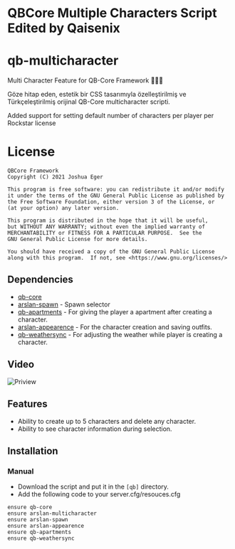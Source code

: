 # QBCore Multiple Characters Script Edited by Qaisenix

# qb-multicharacter
Multi Character Feature for QB-Core Framework :people_holding_hands:

Göze hitap eden, estetik bir CSS tasarımıyla özelleştirilmiş ve Türkçeleştirilmiş orijinal QB-Core multicharacter scripti.

Added support for setting default number of characters per player per Rockstar license

# License

    QBCore Framework
    Copyright (C) 2021 Joshua Eger

    This program is free software: you can redistribute it and/or modify
    it under the terms of the GNU General Public License as published by
    the Free Software Foundation, either version 3 of the License, or
    (at your option) any later version.

    This program is distributed in the hope that it will be useful,
    but WITHOUT ANY WARRANTY; without even the implied warranty of
    MERCHANTABILITY or FITNESS FOR A PARTICULAR PURPOSE.  See the
    GNU General Public License for more details.

    You should have received a copy of the GNU General Public License
    along with this program.  If not, see <https://www.gnu.org/licenses/>


## Dependencies
- [qb-core](https://github.com/qbcore-framework/qb-core)
- [arslan-spawn]() - Spawn selector
- [qb-apartments](https://github.com/qbcore-framework/qb-apartments) - For giving the player a apartment after creating a character.
- [arslan-appearence]() - For the character creation and saving outfits.
- [qb-weathersync](https://github.com/qbcore-framework/qb-weathersync) - For adjusting the weather while player is creating a character.

## Video
![Priview]()

## Features
- Ability to create up to 5 characters and delete any character.
- Ability to see character information during selection.

## Installation
### Manual
- Download the script and put it in the `[qb]` directory.
- Add the following code to your server.cfg/resouces.cfg
```
ensure qb-core
ensure arslan-multicharacter
ensure arslan-spawn
ensure arslan-appearence
ensure qb-apartments
ensure qb-weathersync
```
